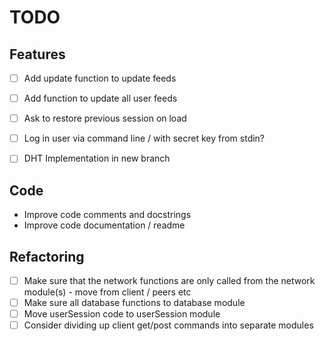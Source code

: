 # TODO

## Features
- [ ] Add update function to update feeds
- [ ] Add function to update all user feeds

- [ ] Ask to restore previous session on load
- [ ] Log in user via command line / with secret key from stdin?

- [ ] DHT Implementation in new branch

## Code
- Improve code comments and docstrings
- Improve code documentation / readme

## Refactoring
- [ ] Make sure that the network functions are only called from the network module(s) - move from client / peers etc
- [ ] Make sure all database functions to database module
- [ ] Move userSession code to userSession module
- [ ] Consider dividing up client get/post commands into separate modules
